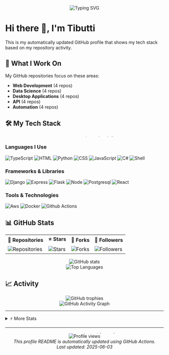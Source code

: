
<div align="center">
  <img src="https://readme-typing-svg.herokuapp.com?font=Fira+Code&size=24&duration=4000&pause=1000&color=36BCF7FF&center=true&width=600&background=00000000&lines=Welcome+to+my+GitHub+Profile;I'm+a+Web+Development+Developer;Passionate+about+coding;Building+Web+Development+solutions" alt="Typing SVG" />
</div>

# Hi there 👋, I'm Tibutti

This is my automatically updated GitHub profile that shows my tech stack based on my repository activity.

## 🚀 What I Work On

My GitHub repositories focus on these areas:

- **Web Development** (4 repos)
- **Data Science** (4 repos)
- **Desktop Applications** (4 repos)
- **API** (4 repos)
- **Automation** (4 repos)


## 🛠️ My Tech Stack

<div align="center">
  <img src="https://i.imgur.com/KXx0cCx.gif" width="600" height="4" alt="animated tech line">
</div>

### Languages I Use
    
![TypeScript](https://img.shields.io/badge/TypeScript-3178C6?style=for-the-badge&logo=typescript&logoColor=white) ![HTML](https://img.shields.io/badge/HTML-E34F26?style=for-the-badge&logo=html5&logoColor=white) ![Python](https://img.shields.io/badge/Python-3776AB?style=for-the-badge&logo=python&logoColor=white) ![CSS](https://img.shields.io/badge/CSS-1572B6?style=for-the-badge&logo=css3&logoColor=white) ![JavaScript](https://img.shields.io/badge/JavaScript-F7DF1E?style=for-the-badge&logo=javascript&logoColor=black) ![C#](https://img.shields.io/badge/C#-239120?style=for-the-badge&logo=csharp&logoColor=white) ![Shell](https://img.shields.io/badge/Shell-4EAA25?style=for-the-badge&logo=gnubash&logoColor=white) 

### Frameworks & Libraries

![Django](https://img.shields.io/badge/Django-007ec6?style=for-the-badge&logo=django) ![Express](https://img.shields.io/badge/Express-007ec6?style=for-the-badge&logo=express) ![Flask](https://img.shields.io/badge/Flask-007ec6?style=for-the-badge&logo=flask) ![Node](https://img.shields.io/badge/Node-007ec6?style=for-the-badge&logo=node) ![Postgresql](https://img.shields.io/badge/Postgresql-007ec6?style=for-the-badge&logo=postgresql) ![React](https://img.shields.io/badge/React-007ec6?style=for-the-badge&logo=react) 

### Tools & Technologies

![Aws](https://img.shields.io/badge/Aws-007ec6?style=for-the-badge&logo=aws) ![Docker](https://img.shields.io/badge/Docker-2496ED?style=for-the-badge&logo=docker) ![Github Actions](https://img.shields.io/badge/Github%20Actions-007ec6?style=for-the-badge&logo=githubactions) 

## 📊 GitHub Stats

<div align="center">
  <table>
    <tr>
      <td><b>🔭 Repositories</b></td>
      <td><b>⭐ Stars</b></td>
      <td><b>🍴 Forks</b></td>
      <td><b>👥 Followers</b></td>
    </tr>
    <tr>
      <td><img alt="Repositories" src="https://img.shields.io/badge/9-4c71f2?style=for-the-badge&logo=github&logoColor=white"/></td>
      <td><img alt="Stars" src="https://img.shields.io/badge/0-FFD700?style=for-the-badge&logo=github&logoColor=white"/></td>
      <td><img alt="Forks" src="https://img.shields.io/badge/0-4c71f2?style=for-the-badge&logo=github&logoColor=white"/></td>
      <td><img alt="Followers" src="https://img.shields.io/badge/12-FFD700?style=for-the-badge&logo=github&logoColor=white"/></td>
    </tr>
  </table>
</div>

<div align="center">
  <img src="https://github-readme-stats.vercel.app/api?username=Tibutti&show_icons=true&theme=radical" alt="GitHub stats" />
</div>

<div align="center">
  <img src="https://github-readme-stats.vercel.app/api/top-langs/?username=Tibutti&layout=compact&theme=radical" alt="Top Languages" />
</div>

## 📈 Activity

<div align="center">
  <img src="https://github-profile-trophy.vercel.app/?username=Tibutti&theme=radical&row=1&column=6" alt="GitHub trophies" />
</div>

<div align="center">
  <img src="https://github-readme-activity-graph.vercel.app/graph?username=Tibutti&theme=github" alt="GitHub Activity Graph" />
</div>

---

<details>
<summary>⚡ More Stats</summary>
<br>

![Profile Details](https://github-profile-summary-cards.vercel.app/api/cards/profile-details?username=Tibutti&theme=monokai)

![Streak Stats](https://github-readme-streak-stats.herokuapp.com/?user=Tibutti&theme=dark)

</details>

---

<div align="center">
  <img src="https://i.imgur.com/KXx0cCx.gif" width="600" height="4" alt="animated footer line">
  <br>
  <img src="https://komarev.com/ghpvc/?username=Tibutti&label=Profile+Views" alt="Profile views">
  <br>
  <i>This profile README is automatically updated using GitHub Actions.<br>Last updated: 2025-06-03</i>
</div>
